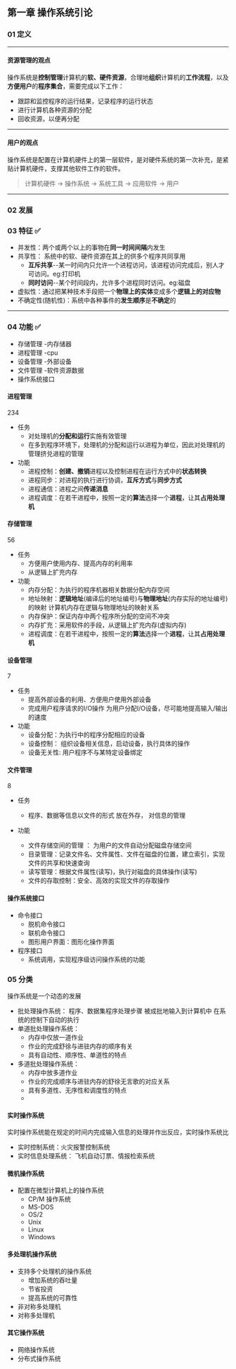
## 第一章 操作系统引论


### 01 定义 
---

#### 资源管理的观点

操作系统是**控制管理**计算机的**软、硬件资源**，合理地**组织**计算机的**工作流程**，以及**方便用户**的**程序集合**，需要完成以下工作：
+ 跟踪和监控程序的运行结果，记录程序的运行状态
+ 进行计算机各种资源的分配
+ 回收资源，以便再分配

---

#### 用户的观点
操作系统是配置在计算机硬件上的第一层软件，是对硬件系统的第一次补充，是紧贴计算机硬件，支撑其他软件工作的软件。

>计算机硬件  -> 操作系统 -> 系统工具 -> 应用软件 -> 用户 

---


### 02 发展


### 03 特征 ✅

+ 并发性：两个或两个以上的事物在**同一时间间隔**内发生
+ 共享性： 系统中的软、硬件资源在其上的供多个程序共同享用 
	+ **互斥共享**--某一时间内只允许一个进程访问，该进程访问完成后，别人才可访问。eg:打印机
	+ **同时访问**--某个时间段内，允许多个进程同时访问。eg:磁盘
+ 虚拟性：通过把某种技术手段把一个**物理上的实体**变成多个**逻辑上的对应物**
+ 不确定性(随机性)：系统中各种事件的**发生顺序**是**不确定**的

---

### 04 功能 ✅

+ 存储管理 -内存储器
+ 进程管理 -cpu
+ 设备管理 -外部设备
+ 文件管理 -软件资源数据
+ 操作系统接口 


#### 进程管理 
234
+ 任务 
	+ 对处理机的**分配和运行**实施有效管理
	+ 在多到程序环境下，处理机的分配和运行以进程为单位，因此对处理机的管理挤兑进程的管理
+ 功能
	+ 进程控制：**创建、撤销**进程以及控制进程在运行方式中的**状态转换**
	+ 进程同步：对进程的执行进行协调，**互斥方式**与**同步方式**
	+ 进程通信：进程之间**传递消息**
	+ 进程调度：在若干进程中，按照一定的**算法**选择一个**进程**，让其**占用处理机**

#### 存储管理
56
+ 任务 
	+ 方便用户使用内存、提高内存的利用率
	+ 从逻辑上扩充内存
+ 功能
	+ 内存分配：为执行的程序机器相关数据分配内存空间
	+ 地址映射：**逻辑地址**(编译后的地址编号)与**物理地址**(内存实际的地址编号)的映射 计算机内存在逻辑与物理地址的映射关系
	+ 内存保护：保证内存中两个程序所分配的空间不冲突
	+ 内存扩充：采用软件的手段，从逻辑上扩充内存(虚拟内存)
	+ 进程调度：在若干进程中，按照一定的**算法**选择一个**进程**，让其**占用处理机**

#### 设备管理 
7
+ 任务 
	+ 提高外部设备的利用、方便用户使用外部设备
	+ 完成用户程序请求的I/O操作 为用户分配I/O设备，尽可能地提高输入/输出的速度
+ 功能
	+ 设备分配：为执行中的程序分配相应的设备
	+ 设备控制： 组织设备相关信息，启动设备，执行具体的操作
	+ 设备无关性: 用户程序不与某特定设备绑定
	

#### 文件管理
8
+ 任务 
	+ 程序、数据等信息以文件的形式 放在外存， 对信息的管理
	
+ 功能
	+ 文件存储空间的管理 ： 为用户的文件自动分配磁盘存储空间
	+ 目录管理：记录文件名、文件属性、文件在磁盘的位置，建立索引，实现文件的共享和快速查询
	+ 读写管理：根据文件属性(读写)，执行对磁盘的具体操作(读写)
	+ 文件的存取控制：安全、高效的实现文件的存取操作

#### 操作系统接口
+ 命令接口
	+ 脱机命令接口
	+ 联机命令接口
	+ 图形用户界面：图形化操作界面
+  程序接口
	+ 系统调用，实现程序级访问操作系统的功能



### 05 分类

操作系统是一个动态的发展

+ 批处理操作系统： 程序、数据集程序处理步骤 被成批地输入到计算机中 在系统的控制下自动的执行
+ 单道批处理操作系统：
	+ 内存中仅放一道作业
	+ 作业的完成舒徐与进驻内存的顺序有关
	+ 具有自动性、顺序性、单道性的特点
+ 多道批处理操作系统：
	+ 内存中放多道作业
	+ 作业的完成顺序与进驻内存的舒徐无言歌的对应关系
	+ 具有多道性、无序性和调度性的特点
	+


#### 实时操作系统
实时操作系统能在规定的时间内完成输入信息的处理并作出反应，实时操作系统比
+ 实时控制系统：火灾报警控制系统
+ 实时信息处理系统： 飞机自动订票、情报检索系统


#### 微机操作系统
+ 配置在微型计算机上的操作系统
	+ CP/M 操作系统
	+ MS-DOS
	+ OS/2
	+ Unix
	+ Linux
	+ Windows

#### 多处理机操作系统

+ 支持多个处理机的操作系统
	+ 增加系统的吞吐量
	+ 节省投资
	+ 提高系统的可靠性
+ 非对称多处理机
+ 对称多处理机

#### 其它操作系统
+ 网络操作系统
+ 分布式操作系统
